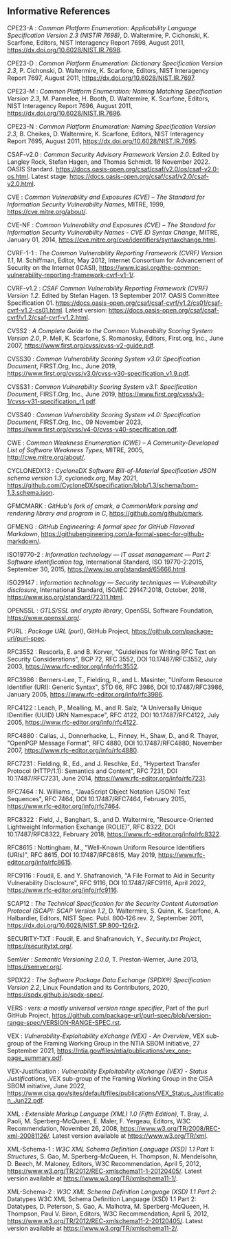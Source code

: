 ## Informative References

CPE23-A
:    _Common Platform Enumeration: Applicability Language Specification Version 2.3 (NISTIR 7698)_, D. Waltermire, P. Cichonski, K. Scarfone, Editors, NIST Interagency Report 7698, August 2011, https://dx.doi.org/10.6028/NIST.IR.7698.

CPE23-D
:    _Common Platform Enumeration: Dictionary Specification Version 2.3_, P. Cichonski, D. Waltermire, K. Scarfone, Editors, NIST Interagency Report 7697, August 2011, https://dx.doi.org/10.6028/NIST.IR.7697.

CPE23-M
:    _Common Platform Enumeration: Naming Matching Specification Version 2.3_, M. Parmelee, H. Booth, D. Waltermire, K. Scarfone, Editors, NIST Interagency Report 7696, August 2011, https://dx.doi.org/10.6028/NIST.IR.7696.

CPE23-N
:    _Common Platform Enumeration: Naming Specification Version 2.3_, B. Cheikes, D. Waltermire, K. Scarfone, Editors, NIST Interagency Report 7695, August 2011, https://dx.doi.org/10.6028/NIST.IR.7695.

CSAF-v2.0
:    _Common Security Advisory Framework Version 2.0_. Edited by Langley Rock, Stefan Hagen, and Thomas Schmidt. 18 November 2022. OASIS Standard. https://docs.oasis-open.org/csaf/csaf/v2.0/os/csaf-v2.0-os.html. Latest stage: https://docs.oasis-open.org/csaf/csaf/v2.0/csaf-v2.0.html.

CVE
:    _Common Vulnerability and Exposures (CVE) – The Standard for Information Security Vulnerability Names_, MITRE, 1999, https://cve.mitre.org/about/.

CVE-NF
:    _Common Vulnerability and Exposures (CVE) – The Standard for Information Security Vulnerability Names - CVE ID Syntax Change_, MITRE, January 01, 2014, https://cve.mitre.org/cve/identifiers/syntaxchange.html.

CVRF-1-1
:    _The Common Vulnerability Reporting Framework (CVRF) Version 1.1_, M. Schiffman, Editor, May 2012, Internet Consortium for Advancement of Security on the Internet (ICASI), https://www.icasi.org/the-common-vulnerability-reporting-framework-cvrf-v1-1/.

CVRF-v1.2
:    _CSAF Common Vulnerability Reporting Framework (CVRF) Version 1.2_. Edited by Stefan Hagen. 13 September 2017. OASIS Committee Specification 01. https://docs.oasis-open.org/csaf/csaf-cvrf/v1.2/cs01/csaf-cvrf-v1.2-cs01.html. Latest version: https://docs.oasis-open.org/csaf/csaf-cvrf/v1.2/csaf-cvrf-v1.2.html.

CVSS2
:    _A Complete Guide to the Common Vulnerability Scoring System Version 2.0_, P. Mell, K. Scarfone, S. Romanosky, Editors, First.org, Inc., June 2007, https://www.first.org/cvss/cvss-v2-guide.pdf.

CVSS30
:    _Common Vulnerability Scoring System v3.0: Specification Document_, FIRST.Org, Inc., June 2019, https://www.first.org/cvss/v3.0/cvss-v30-specification_v1.9.pdf.

CVSS31
:    _Common Vulnerability Scoring System v3.1: Specification Document_, FIRST.Org, Inc., June 2019, https://www.first.org/cvss/v3-1/cvss-v31-specification_r1.pdf.

CVSS40
:    _Common Vulnerability Scoring System v4.0: Specification Document_, FIRST.Org, Inc., 09 November 2023, https://www.first.org/cvss/v4-0/cvss-v40-specification.pdf.

CWE
:    _Common Weakness Enumeration (CWE) – A Community-Developed List of Software Weakness Types_, MITRE, 2005, http://cwe.mitre.org/about/.

CYCLONEDX13
:    _CycloneDX Software Bill-of-Material Specification JSON schema version 1.3_, cyclonedx.org, May 2021, https://github.com/CycloneDX/specification/blob/1.3/schema/bom-1.3.schema.json.

GFMCMARK
:    _GitHub's fork of cmark, a CommonMark parsing and rendering library and program in C_, https://github.com/github/cmark.

GFMENG
:    _GitHub Engineering: A formal spec for GitHub Flavored Markdown_, https://githubengineering.com/a-formal-spec-for-github-markdown/.

ISO19770-2
:    _Information technology — IT asset management — Part 2: Software identification tag_, International Standard, ISO 19770-2:2015, September 30, 2015, <https://www.iso.org/standard/65666.html>.

ISO29147
:    _Information technology — Security techniques — Vulnerability disclosure_, International Standard, ISO/IEC 29147:2018, October, 2018, <https://www.iso.org/standard/72311.html>.

OPENSSL
:    _GTLS/SSL and crypto library_, OpenSSL Software Foundation, https://www.openssl.org/.

PURL
:    _Package URL (purl)_, GitHub Project, https://github.com/package-url/purl-spec.

RFC3552
:    Rescorla, E. and B. Korver, "Guidelines for Writing RFC Text on Security Considerations", BCP 72, RFC 3552, DOI 10.17487/RFC3552, July 2003, <https://www.rfc-editor.org/info/rfc3552>.

RFC3986
:    Berners-Lee, T., Fielding, R., and L. Masinter, "Uniform Resource Identifier (URI): Generic Syntax", STD 66, RFC 3986, DOI 10.17487/RFC3986, January 2005, <https://www.rfc-editor.org/info/rfc3986>.

RFC4122
:    Leach, P., Mealling, M., and R. Salz, "A Universally Unique IDentifier (UUID) URN Namespace", RFC 4122, DOI 10.17487/RFC4122, July 2005, <https://www.rfc-editor.org/info/rfc4122>.

RFC4880
:    Callas, J., Donnerhacke, L., Finney, H., Shaw, D., and R. Thayer, "OpenPGP Message Format", RFC 4880, DOI 10.17487/RFC4880, November 2007, <https://www.rfc-editor.org/info/rfc4880>.

RFC7231
:    Fielding, R., Ed., and J. Reschke, Ed., "Hypertext Transfer Protocol (HTTP/1.1): Semantics and Content", RFC 7231, DOI 10.17487/RFC7231, June 2014, <https://www.rfc-editor.org/info/rfc7231>.

RFC7464
:    N. Williams., "JavaScript Object Notation (JSON) Text Sequences", RFC 7464, DOI 10.17487/RFC7464, February 2015, <https://www.rfc-editor.org/info/rfc7464>.

RFC8322
:    Field, J., Banghart, S., and D. Waltermire, "Resource-Oriented Lightweight Information Exchange (ROLIE)", RFC 8322, DOI 10.17487/RFC8322, February 2018, <https://www.rfc-editor.org/info/rfc8322>.

RFC8615
:    Nottingham, M., "Well-Known Uniform Resource Identifiers (URIs)", RFC 8615, DOI 10.17487/RFC8615, May 2019, <https://www.rfc-editor.org/info/rfc8615>.

RFC9116
:    Foudil, E. and Y. Shafranovich, "A File Format to Aid in Security Vulnerability Disclosure", RFC 9116, DOI 10.17487/RFC9116, April 2022, <https://www.rfc-editor.org/info/rfc9116>.

SCAP12
:    _The Technical Specification for the Security Content Automation Protocol (SCAP): SCAP Version 1.2_, D. Waltermire, S. Quinn, K. Scarfone, A. Halbardier, Editors, NIST Spec. Publ. 800‑126 rev. 2, September 2011, <https://dx.doi.org/10.6028/NIST.SP.800-126r2>.

SECURITY-TXT
:    Foudil, E. and Shafranovich, Y., _Security.txt Project_, <https://securitytxt.org/>.

SemVer
:    _Semantic Versioning 2.0.0_, T. Preston-Werner, June 2013, <https://semver.org/>.

SPDX22
:    _The Software Package Data Exchange (SPDX®) Specification Version 2.2_, Linux Foundation and its Contributors, 2020, <https://spdx.github.io/spdx-spec/>.

VERS
:    _vers: a mostly universal version range specifier_, Part of the purl GitHub Project, <https://github.com/package-url/purl-spec/blob/version-range-spec/VERSION-RANGE-SPEC.rst>.

VEX
:    _Vulnerability-Exploitability eXchange (VEX) - An Overview_, VEX sub-group of the Framing Working Group in the NTIA SBOM initiative, 27 September 2021, <https://ntia.gov/files/ntia/publications/vex_one-page_summary.pdf>.

VEX-Justification
:    _Vulnerability Exploitability eXchange (VEX) - Status Justifications_, VEX sub-group of the Framing Working Group in the CISA SBOM initiative, June 2022, <https://www.cisa.gov/sites/default/files/publications/VEX_Status_Justification_Jun22.pdf>.

XML
:    _Extensible Markup Language (XML) 1.0 (Fifth Edition)_, T. Bray, J. Paoli, M. Sperberg-McQueen, E. Maler, F. Yergeau, Editors, W3C Recommendation, November 26, 2008, <https://www.w3.org/TR/2008/REC-xml-20081126/>. Latest version available at <https://www.w3.org/TR/xml>.

XML-Schema-1
:    _W3C XML Schema Definition Language (XSD) 1.1 Part 1: Structures_, S. Gao, M. Sperberg-McQueen, H. Thompson, N. Mendelsohn, D. Beech, M. Maloney, Editors, W3C Recommendation, April 5, 2012, <https://www.w3.org/TR/2012/REC-xmlschema11-1-20120405/>. Latest version available at <https://www.w3.org/TR/xmlschema11-1/>.

XML-Schema-2
:    _W3C XML Schema Definition Language (XSD) 1.1 Part 2_: Datatypes W3C XML Schema Definition Language (XSD) 1.1 Part 2: Datatypes, D. Peterson, S. Gao, A. Malhotra, M. Sperberg-McQueen, H. Thompson, Paul V. Biron, Editors, W3C Recommendation, April 5, 2012, <https://www.w3.org/TR/2012/REC-xmlschema11-2-20120405/>. Latest version available at <https://www.w3.org/TR/xmlschema11-2/>.
